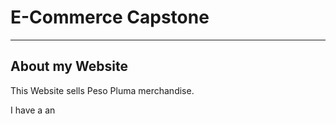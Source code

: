# E-Commerce Capstone

___

## About my Website

This Website sells Peso Pluma merchandise.

I have a an 





